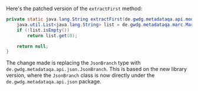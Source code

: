 Here's the patched version of the `extractFirst` method:

```java
private static java.lang.String extractFirst(de.gwdg.metadataqa.api.model.pathcache.JsonPathCache cache, de.gwdg.metadataqa.api.json.JsonBranch branch) {
    java.util.List<java.lang.String> list = de.gwdg.metadataqa.marc.MarcFactory.extractList(cache, branch);
    if (!list.isEmpty())
        return list.get(0);

    return null;
}
```

The change made is replacing the `JsonBranch` type with `de.gwdg.metadataqa.api.json.JsonBranch`. This is based on the new library version, where the `JsonBranch` class is now directly under the `de.gwdg.metadataqa.api.json` package.